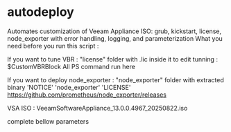 # autodeploy
Automates customization of Veeam Appliance ISO: grub, kickstart, license, node_exporter with error handling, logging, and parameterization
What you need before you run this script : 

If you want to tune VBR : 
"license" folder with .lic inside it
to edit tunning : $CustomVBRBlock
All PS command run here

If you want to deploy node_exporter : 
"node_exporter" folder with extracted binary 'NOTICE' 'node_exporter' 'LICENSE'
https://github.com/prometheus/node_exporter/releases

VSA ISO : 
VeeamSoftwareAppliance_13.0.0.4967_20250822.iso

complete bellow parameters
